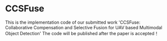 # CCSFuse
This is the implementation code of our submitted work 'CCSFuse: Collaborative Compensation and Selective Fusion for UAV based Multimodal Object Detection'
The code will be published after the paper is accepted！
